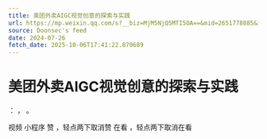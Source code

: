```yaml
---
title: 美团外卖AIGC视觉创意的探索与实践
url: https://mp.weixin.qq.com/s?__biz=MjM5NjQ5MTI5OA==&mid=2651778885&idx=1&sn=21d70de629cce28871fd0b27ccbcbf3f
source: Doonsec's feed
date: 2024-07-26
fetch_date: 2025-10-06T17:41:22.870689
---
```


# 美团外卖AIGC视觉创意的探索与实践

：
，
。

视频
小程序
赞
，轻点两下取消赞
在看
，轻点两下取消在看